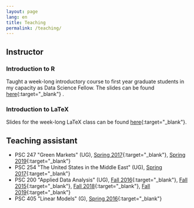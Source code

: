 ```yaml
---
layout: page
lang: en
title: Teaching
permalink: /teaching/
---
```


## Instructor

### Introduction to R

Taught a week-long introductory course to first year graduate students in my capacity as Data Science Fellow. The slides can be found [here](http://nbviewer.jupyter.org/github/ffrodslaw/r-intro/r.pdf){:target="_blank"} .

### Introduction to LaTeX

Slides for the week-long LaTeX class can be found [here](https://github.com/ffrodslaw/latex-intro/blob/master/latex.pdf){:target="_blank"}.

## Teaching assistant

* PSC 247 "Green Markets" (UG), [Spring 2017](assets/docs/PSC247.pdf){:target="_blank"}, [Spring 2019](assets/docs/PSC247_2019.pdf){:target="_blank"}  
* PSC 254 "The United States in the Middle East" (UG), [Spring 2017](assets/docs/PSC254.pdf){:target="_blank"} 
* PSC 200 "Applied Data Analysis" (UG), [Fall 2016](assets/docs/PSC200_2016.pdf){:target="_blank"}, [Fall 2015](assets/docs/PSC200_2015.pdf){:target="_blank"}, [Fall 2018](assets/docs/PSC200_2018.pdf){:target="_blank"}, [Fall 2019](assets/docs/PSC200_2019.pdf){:target="_blank"} 
* PSC 405 "Linear Models" (G), [Spring 2016](assets/docs/PSC405_2016.pdf){:target="_blank"}
